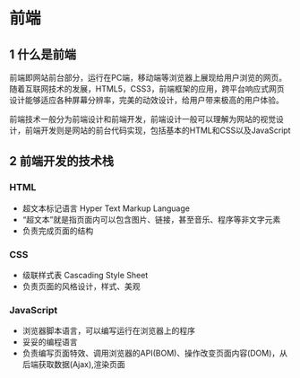 # 前端

## 1 什么是前端

前端即网站前台部分，运行在PC端，移动端等浏览器上展现给用户浏览的网页。随着互联网技术的发展，HTML5，CSS3，前端框架的应用，跨平台响应式网页设计能够适应各种屏幕分辨率，完美的动效设计，给用户带来极高的用户体验。

前端技术一般分为前端设计和前端开发，前端设计一般可以理解为网站的视觉设计，前端开发则是网站的前台代码实现，包括基本的HTML和CSS以及JavaScript

## 2 前端开发的技术栈
### HTML
* 超文本标记语言  Hyper Text Markup Language
* “超文本”就是指页面内可以包含图片、链接，甚至音乐、程序等非文字元素
* 负责完成页面的结构

### CSS
* 级联样式表  Cascading Style Sheet
* 负责页面的风格设计，样式、美观

### JavaScript
* 浏览器脚本语言，可以编写运行在浏览器上的程序
* 妥妥的编程语言
* 负责编写页面特效、调用浏览器的API(BOM)、操作改变页面内容(DOM)，从后端获取数据(Ajax),渲染页面

